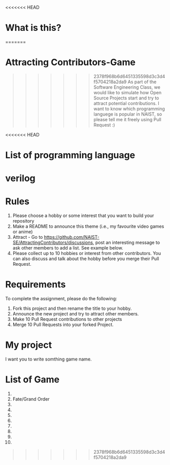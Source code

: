 <<<<<<< HEAD
# What is this?
=======
# Attracting Contributors-Game
>>>>>>> 2378f968b6d6451335598d3c3d4f5704218a2da9
As part of the Software Engineering Class, we would like to simulate how Open Source Projects start and try to attract potential contributions.
I want to know which programming languege is popular in NAIST, so please tell me it freely using Pull Request :)

<<<<<<< HEAD
# List of programming language
verilog
=======
# Rules

1. Please choose a hobby or some interest that you want to build your repository
2. Make a README to announce this theme (i.e., my favourite video games or anime)
3. Attract - Go to https://github.com/NAIST-SE/AttractingContributors/discussions, post an interesting message to ask other members to add a list. See example below.
4. Please collect up to 10 hobbies or interest from other contributors. You can also discuss and talk about the hobby before you merge their Pull Request.

# Requirements
To complete the assignment, please do the following:
1. Fork this project and then rename the title to your hobby. 
2. Announce the new project and try to attract other members.
3. Make 10 Pull Request contributions to other projects
4. Merge 10 Pull Requests into your forked Project.

# My project
I want you to write somthing game name. 

# List of Game
1.
1. Fate/Grand Order
1.
1.
1.
1.
1.
1.
1.
1.
>>>>>>> 2378f968b6d6451335598d3c3d4f5704218a2da9
